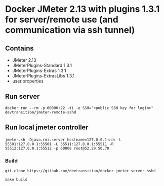 # Docker JMeter 2.13 with plugins 1.3.1 for server/remote use (and communication via ssh tunnel)

## Contains

* JMeter 2.13
* JMeterPlugins-Standard 1.3.1
* JMeterPlugins-Extras 1.3.1
* JMeterPlugins-ExtrasLibs 1.3.1
* user.properties


## Run server

  `docker run --rm -p 60000:22 -ti -e SSH="<public SSH key for login>" devtransition/jmeter-remote-sshd`

## Run local jmeter controller

  `jmeter.sh -Djava.rmi.server.hostname=127.0.0.1`
  `ssh -L 55501:127.0.0.1:55501 -L 55511:127.0.0.1:55511 -R 55512:127.0.0.1:55512 -p 60000 root@52.29.50.70`


### Build
  `git clone https://github.com/devtransition/docker-jmeter-server-sshd`

  `make build`